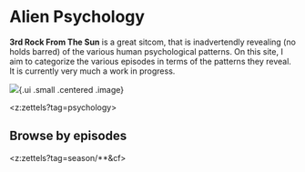 # Alien Psychology

**3rd Rock From The Sun** is a great sitcom, that is inadvertendly revealing (no holds barred) of the various human psychological patterns. On this site, I aim to categorize the various episodes in terms of the patterns they reveal. It is currently very much a work in progress.

![](https://upload.wikimedia.org/wikipedia/en/2/2a/3rdrockcast.jpg){.ui .small .centered .image}

<z:zettels?tag=psychology>

## Browse by episodes

<z:zettels?tag=season/**&cf>